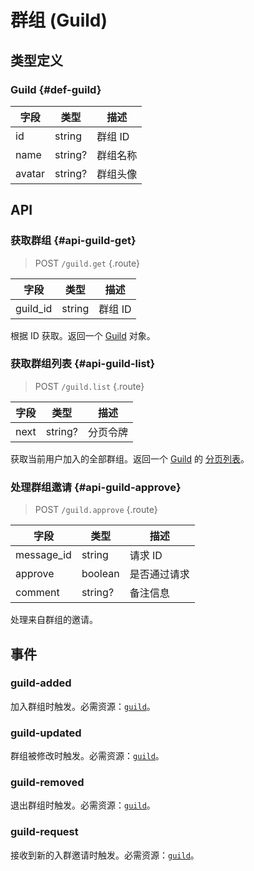 # 群组 (Guild)

## 类型定义

### Guild {#def-guild}

| 字段 | 类型 | 描述 |
| --- | --- | --- |
| id | string | 群组 ID |
| name | string? | 群组名称 |
| avatar | string? | 群组头像 |

## API

### 获取群组 {#api-guild-get}

> <badge>POST</badge> `/guild.get` {.route}

| 字段 | 类型 | 描述 |
| --- | --- | --- |
| guild_id | string | 群组 ID |

根据 ID 获取。返回一个 [Guild](#def-guild) 对象。

### 获取群组列表 {#api-guild-list}

> <badge>POST</badge> `/guild.list` {.route}

| 字段 | 类型 | 描述 |
| --- | --- | --- |
| next | string? | 分页令牌 |

获取当前用户加入的全部群组。返回一个 [Guild](#def-guild) 的 [分页列表](../protocol/api.md#list)。

### 处理群组邀请 {#api-guild-approve}

> <badge>POST</badge> `/guild.approve` {.route}

| 字段 | 类型 | 描述 |
| --- | --- | --- |
| message_id | string | 请求 ID |
| approve | boolean | 是否通过请求 |
| comment | string? | 备注信息 |

处理来自群组的邀请。

## 事件

### guild-added

加入群组时触发。必需资源：[`guild`](#def-guild)。

### guild-updated

群组被修改时触发。必需资源：[`guild`](#def-guild)。

### guild-removed

退出群组时触发。必需资源：[`guild`](#def-guild)。

### guild-request

接收到新的入群邀请时触发。必需资源：[`guild`](#def-guild)。
